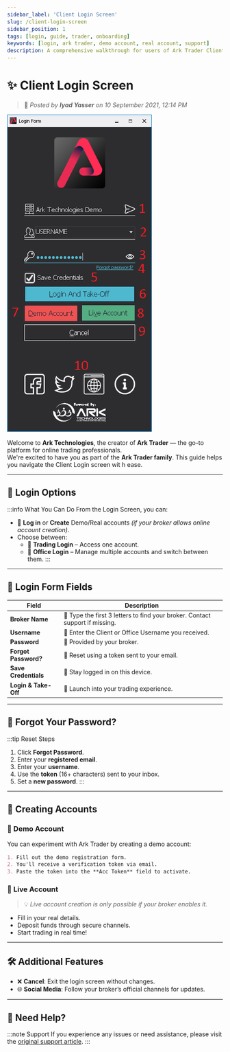 ```yaml
---
sidebar_label: 'Client Login Screen'
slug: /client-login-screen
sidebar_position: 1
tags: [login, guide, trader, onboarding]
keywords: [login, ark trader, demo account, real account, support]
description: A comprehensive walkthrough for users of Ark Trader Client on how to log in, recover passwords, and create accounts.
---
```


# ✨ Client Login Screen

> 📅 *Posted by **Iyad Yasser** on 10 September 2021, 12:14 PM*

![Client Login](/img/arkimgs/client-login.png)

Welcome to **Ark Technologies**, the creator of **Ark Trader** — the go-to platform for online trading professionals.  
We're excited to have you as part of the **Ark Trader family**. This guide helps you navigate the Client Login screen wit
h ease.

---

## 🔐 Login Options

:::info What You Can Do
From the Login Screen, you can:
- 🔄 **Log in** or **Create** Demo/Real accounts *(if your broker allows online account creation)*.
- Choose between:
  - 🧍 **Trading Login** – Access one account.
  - 👥 **Office Login** – Manage multiple accounts and switch between them.
:::

---

## 📝 Login Form Fields

| Field            | Description                                                                 |
|------------------|-----------------------------------------------------------------------------|
| **Broker Name**  | 🏦 Type the first 3 letters to find your broker. Contact support if missing.|
| **Username**     | 👤 Enter the Client or Office Username you received.                        |
| **Password**     | 🔑 Provided by your broker.                                                 |
| **Forgot Password?** | 🔄 Reset using a token sent to your email.                              |
| **Save Credentials** | 💾 Stay logged in on this device.                                      |
| **Login & Take-Off** | 🚀 Launch into your trading experience.                                |

---

## 🔑 Forgot Your Password?

:::tip Reset Steps
1. Click **Forgot Password**.
2. Enter your **registered email**.
3. Enter your **username**.
4. Use the **token** (16+ characters) sent to your inbox.
5. Set a **new password**.
:::

---

## 🧪 Creating Accounts

### 🧠 Demo Account

You can experiment with Ark Trader by creating a demo account:

```markdown
1. Fill out the demo registration form.
2. You'll receive a verification token via email.
3. Paste the token into the **Acc Token** field to activate.
```

### 💸 Live Account

> 💡 *Live account creation is only possible if your broker enables it.*

- Fill in your real details.
- Deposit funds through secure channels.
- Start trading in real time!

---

## 🛠️ Additional Features

- ❌ **Cancel**: Exit the login screen without changes.
- 🌐 **Social Media**: Follow your broker’s official channels for updates.

---

## 🙋 Need Help?

:::note Support
If you experience any issues or need assistance, please visit the [original support article](https://help.arktechltd.com/index.php?/Knowledgebase/Article/View/1/1/client-login-screen).
:::
